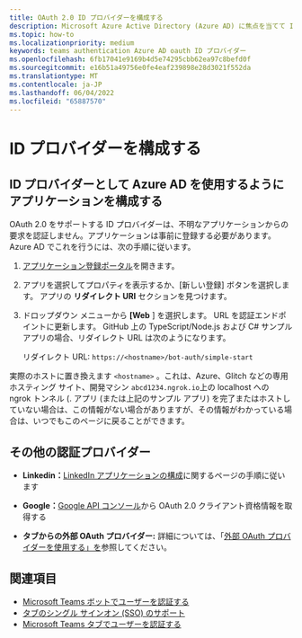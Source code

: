 ```yaml
---
title: OAuth 2.0 ID プロバイダーを構成する
description: Microsoft Azure Active Directory (Azure AD) に焦点を当てて ID プロバイダーを構成する方法について説明します
ms.topic: how-to
ms.localizationpriority: medium
keywords: teams authentication Azure AD oauth ID プロバイダー
ms.openlocfilehash: 6fb17041e9169b4d5e74295cbb62ea97c8befd0f
ms.sourcegitcommit: e16b51a49756e0fe4eaf239898e28d3021f552da
ms.translationtype: MT
ms.contentlocale: ja-JP
ms.lasthandoff: 06/04/2022
ms.locfileid: "65887570"
---
```

# <a name="configure-identity-providers"></a>ID プロバイダーを構成する

## <a name="configuring-an-application-to-use-azure-ad-as-an-identity-provider"></a>ID プロバイダーとして Azure AD を使用するようにアプリケーションを構成する

OAuth 2.0 をサポートする ID プロバイダーは、不明なアプリケーションからの要求を認証しません。アプリケーションは事前に登録する必要があります。 Azure AD でこれを行うには、次の手順に従います。

1. [アプリケーション登録ポータル](https://ms.portal.azure.com/#blade/Microsoft_AAD_RegisteredApps/ApplicationsListBlade)を開きます。

2. アプリを選択してプロパティを表示するか、[新しい登録] ボタンを選択します。 アプリの **リダイレクト URI** セクションを見つけます。

3. ドロップダウン メニューから **[Web** ] を選択します。 URL を認証エンドポイントに更新します。 GitHub 上の TypeScript/Node.js および C# サンプル アプリの場合、リダイレクト URL は次のようになります。

    リダイレクト URL: `https://<hostname>/bot-auth/simple-start`

実際のホストに置き換えます `<hostname>` 。これは、Azure、Glitch などの専用ホスティング サイト、開発マシン `abcd1234.ngrok.io`上の localhost への ngrok トンネル (. アプリ (または上記のサンプル アプリ) を完了またはホストしていない場合は、この情報がない場合がありますが、その情報がわかっている場合は、いつでもこのページに戻ることができます。

## <a name="other-authentication-providers"></a>その他の認証プロバイダー

* **Linkedin：**[LinkedIn アプリケーションの構成](/linkedin/talent/apply-with-linkedin)に関するページの手順に従います

* **Google：**[Google API コンソール](https://console.developers.google.com/)から OAuth 2.0 クライアント資格情報を取得する

* **タブからの外部 OAuth プロバイダー:** 詳細については、「[外部 OAuth プロバイダーを使用する」を](../../tabs/how-to/authentication/auth-oauth-provider.md)参照してください。

## <a name="see-also"></a>関連項目

* [Microsoft Teams ボットでユーザーを認証する](../../resources/bot-v3/bot-authentication/auth-bot-AAD.md)
* [タブのシングル サインオン (SSO) のサポート](../../tabs/how-to/authentication/tab-sso-overview.md)
* [Microsoft Teams タブでユーザーを認証する](../../tabs/how-to/authentication/auth-tab-aad.md)
